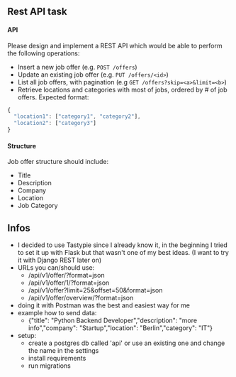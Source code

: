 ## Rest API task

#### API
Please design and implement a REST API which would be able to perform the following operations:
 - Insert a new job offer (e.g. `POST /offers`)
 - Update an existing job offer (e.g. `PUT /offers/<id>`)
 - List all job offers, with pagination (e.g `GET /offers?skip=<a>&limit=<b>`)
 - Retrieve locations and categories with most of jobs, ordered by # of job offers. Expected format:
 ```javascript
 {
   "location1": ["category1", "category2"],
   "location2": ["category3"]
 }
 ```

#### Structure
Job offer structure should include:
- Title
- Description
- Company
- Location
- Job Category


## Infos
- I decided to use Tastypie since I already know it, in the beginning I tried to set it up with Flask but that wasn't one of my best ideas. (I want to try it with Django REST later on)
- URLs you can/should use:
  - /api/v1/offer/?format=json
  - /api/v1/offer/1/?format=json
  - /api/v1/offer?limit=25&offset=50&format=json
  - /api/v1/offer/overview/?format=json
- doing it with Postman was the best and easiest way for me
- example how to send data:
  - {"title": "Python Backend Developer","description": "more info","company": "Startup","location": "Berlin","category": "IT"}
- setup:
  - create a postgres db called 'api' or use an existing one and change the name in the settings
  - install requirements
  - run migrations
